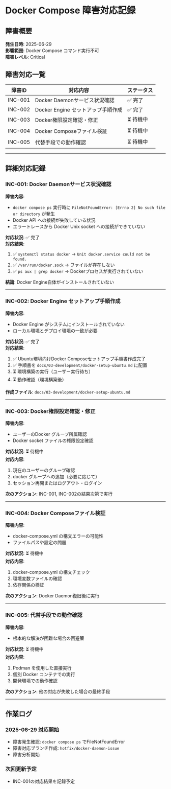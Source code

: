 # Docker Compose 障害対応記録

## 障害概要
**発生日時**: 2025-06-29  
**影響範囲**: Docker Compose コマンド実行不可  
**障害レベル**: Critical  

## 障害対応一覧

| 障害ID | 対応内容 | ステータス |
|--------|----------|------------|
| INC-001 | Docker Daemonサービス状況確認 | ✅ 完了 |
| INC-002 | Docker Engine セットアップ手順作成 | ✅ 完了 |
| INC-003 | Docker権限設定確認・修正 | ⏳ 待機中 |
| INC-004 | Docker Composeファイル検証 | ⏳ 待機中 |
| INC-005 | 代替手段での動作確認 | ⏳ 待機中 |

---

## 詳細対応記録

### INC-001: Docker Daemonサービス状況確認
**障害内容**:
- `docker compose ps` 実行時に `FileNotFoundError: [Errno 2] No such file or directory` が発生
- Docker API への接続が失敗している状況
- エラートレースから Docker Unix socket への接続ができていない

**対応状況**: ✅ 完了  
**対応結果**:
1. ✅ `systemctl status docker` → `Unit docker.service could not be found.`
2. ✅ `/var/run/docker.sock` → ファイルが存在しない
3. ✅ `ps aux | grep docker` → Dockerプロセスが実行されていない

**結論**: Docker Engine自体がインストールされていない

---

### INC-002: Docker Engine セットアップ手順作成
**障害内容**:
- Docker Engine がシステムにインストールされていない
- ローカル環境とデプロイ環境の一致が必要

**対応状況**: ✅ 完了  
**対応結果**:
1. ✅ Ubuntu環境向けDocker Composeセットアップ手順書作成完了
2. ✅ 手順書を `docs/03-development/docker-setup-ubuntu.md` に配置
3. ⏳ 環境構築の実行（ユーザー実行待ち）
4. ⏳ 動作確認（環境構築後）

**作成ファイル**: `docs/03-development/docker-setup-ubuntu.md`

---

### INC-003: Docker権限設定確認・修正
**障害内容**:
- ユーザーのDocker グループ所属確認
- Docker socket ファイルの権限設定確認

**対応状況**: ⏳ 待機中  
**対応内容**:
1. 現在のユーザーのグループ確認
2. docker グループへの追加（必要に応じて）
3. セッション再開またはログアウト・ログイン

**次のアクション**: INC-001, INC-002の結果次第で実行

---

### INC-004: Docker Composeファイル検証
**障害内容**:
- docker-compose.yml の構文エラーの可能性
- ファイルパスや設定の問題

**対応状況**: ⏳ 待機中  
**対応内容**:
1. docker-compose.yml の構文チェック
2. 環境変数ファイルの確認
3. 依存関係の検証

**次のアクション**: Docker Daemon復旧後に実行

---

### INC-005: 代替手段での動作確認
**障害内容**:
- 根本的な解決が困難な場合の回避策

**対応状況**: ⏳ 待機中  
**対応内容**:
1. Podman を使用した直接実行
2. 個別 Docker コンテナでの実行
3. 開発環境での動作確認

**次のアクション**: 他の対応が失敗した場合の最終手段

---

## 作業ログ

### 2025-06-29 対応開始
- 障害発生確認: `docker compose ps` でFileNotFoundError
- 障害対応ブランチ作成: `hotfix/docker-daemon-issue`
- 障害分析開始

### 次回更新予定
- INC-001の対応結果を記録予定